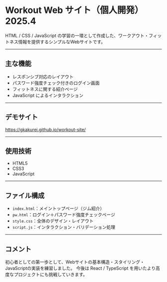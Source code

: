 #  Workout Web サイト（個人開発） 2025.4

HTML / CSS / JavaScript の学習の一環として作成した、ワークアウト・フィットネス情報を提供するシンプルなWebサイトです。

---

##  主な機能

- レスポンシブ対応のレイアウト
- パスワード強度チェック付きのログイン画面
- フィットネスに関する紹介ページ
- JavaScript によるインタラクション

---

## デモサイト

https://gkakurei.github.io/workout-site/

---

## 使用技術

- HTML5
- CSS3
- JavaScript 

---

##  ファイル構成

- `index.html`：メイントップページ（ジム紹介）
- `pw.html`：ログイン＋パスワード強度チェックページ
- `style.css`：全体のデザイン・レイアウト
- `script.js`：インタラクション・バリデーション処理

---

##  コメント

初心者としての第一歩として、Webサイトの基本構造・スタイリング・JavaScriptの実装を練習しました。
今後は React / TypeScript を用いたより高度なプロジェクトにも挑戦していきます。
